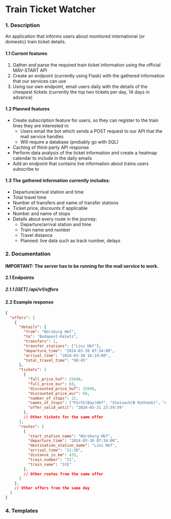 # **Train Ticket Watcher**

### 1. Description
An application that informs users about monitored international (or domestic) train ticket details.

#### 1.1 Current features
1. Gather and parse the required train ticket information using the official MÁV-START API
2. Create an endpoint (currently using Flask) with the gathered information that our services can use
3. Using our own endpoint, email users daily with the details of the cheapest tickets (currently the top two tickets per day, 14 days in advance)

#### 1.2 Planned features
- Create subscription feature for users, so they can register to the train lines they are interested in:
  - Users email the bot which sends a POST request to our API that the mail service handles
  - Will require a database (probably go with SQL)
- Caching of third-party API response
- Perform data analysis of the ticket information and create a heatmap calendar to include in the daily emails
- Add an endpoint that contains live information about trains users subscribe to

#### 1.3 The gathered information currently includes:
- Departure/arrival station and time
- Total travel time
- Number of transfers and name of transfer stations
- Ticket price, discounts if applicable
- Number and name of stops
- Details about every route in the journey:
  - Departure/arrival station and time
  - Train name and number
  - Travel distance
  - Planned: live data such as track number, delays

### 2. Documentation
#### IMPORTANT: The server has to be running for the mail service to work.

#### 2.1 Endpoints
##### 2.1.1 [GET] /api/v1/offers

#### 2.2 Example response
```json
{
  "offers": [
    {
      "details": {
        "from": "Würzburg Hbf",
        "to": "Budapest-Keleti",
        "transfers": 1,
        "transfer_stations": ["Linz Hbf"],
        "departure_time": "2024-03-30 07:34:00",
        "arrival_time": "2024-03-30 16:19:00",
        "total_travel_time": "08:45"
      },
      "tickets": [
        {
          "full_price_huf": 25840,
          "full_price_eur": 68,
          "discounted_price_huf": 25840,
          "discounted_price_eur": 68,
          "number_of_stops": 12,
          "names_of_stops": ["Fürth(Bay)Hbf", "Steinach(B Rothenb)", "Ansbach", "Nürnberg Hbf", "Regensburg Hbf", "Passau Hbf", "Wels Hbf", "Bécs Főpályaudvar (Wien Hbf)", "Bruck/Leitha", "Hegyeshalom(Gr)", "Győr", "Budapest-Keleti"],
          "offer_valid_until": "2024-03-31 23:59:59"
        },
        // Other tickets for the same offer
      ],
      "routes": [
        {
          "start_station_name": "Würzburg Hbf",
          "departure_time": "2024-03-30 07:34:00",
          "destination_station_name": "Linz Hbf",
          "arrival_time": "11:26",
          "distance_in_km": 433,
          "train_number": "21",
          "train_name": "ICE"
        },
        // Other routes from the same offer
      ]
    },
    // Other offers from the same day
  ]
}
```
### 4. Templates
